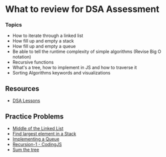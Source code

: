 # What to review for DSA Assessment

### Topics
* How to iterate through a linked list
* How fill up and empty a stack
* How fill up and empty a queue
* Be able to tell the runtime complexity of simple algorithms (Revise Big O notation)
* Recursive functions
* What's a tree, how to implement in JS and how to traverse it
* Sorting Algorithms keywords and visualizations


## Resources
* [DSA Lessons](https://github.com/joinpursuit/Pursuit-Core-DSA#lessons) 

## Practice Problems
* [Middle of the Linked List](https://leetcode.com/problems/middle-of-the-linked-list/)
* [Find largest element in a Stack](https://github.com/joinpursuit/Pursuit-Core-DSA/blob/master/problems/StackProblems/LargestElementInStack.md)
* [Implementing a Queue](https://www.codewars.com/kata/55a9c0994cb7e284d500005e)
* [Recursion-1 - CodingJS](https://the-winter.github.io/codingjs/)
* [Sum the tree](https://www.codewars.com/kata/5800580f8f7ddaea13000025)
